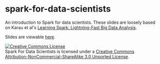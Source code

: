 # spark-for-data-scientists
An introduction to Spark for data scientists. These slides are loosely based on Karau et al's [Learning Spark: Lightning-Fast Big Data Analysis](http://shop.oreilly.com/product/0636920028512.do). 

Slides are viewable [here](http://cem3394.github.io/spark-for-data-scientists).

<a rel="license" href="http://creativecommons.org/licenses/by-nc-sa/3.0/deed.en_US"><img alt="Creative Commons License" style="border-width:0" src="http://i.creativecommons.org/l/by-nc-sa/3.0/88x31.png" /></a><br /><span xmlns:dct="http://purl.org/dc/terms/" property="dct:title">Spark For Data Scientists</span> is licensed under a <a rel="license" href="http://creativecommons.org/licenses/by-nc-sa/3.0/deed.en_US">Creative Commons Attribution-NonCommercial-ShareAlike 3.0 Unported License</a>.
